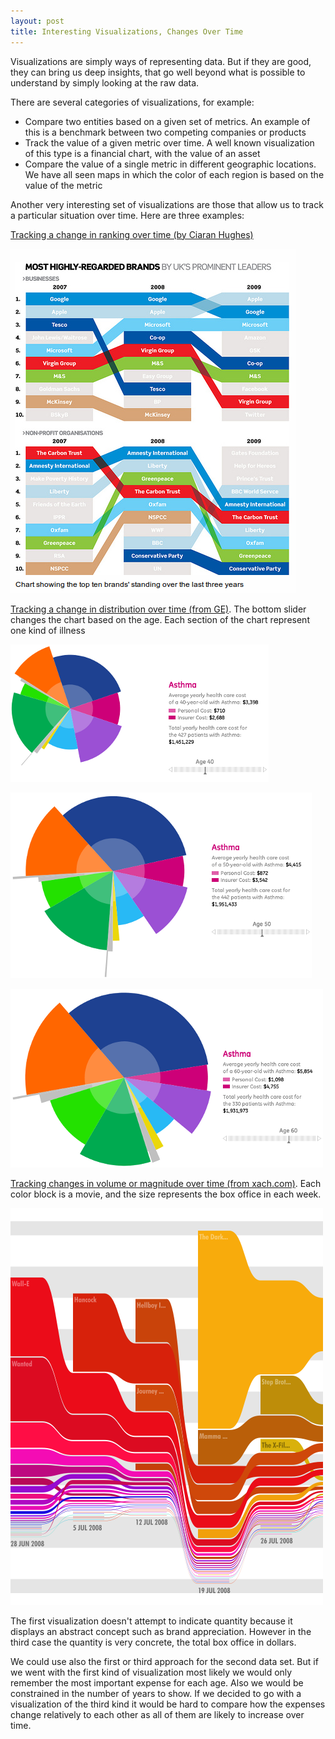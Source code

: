 ```yaml
---
layout: post
title: Interesting Visualizations, Changes Over Time
---
```


<p>
Visualizations are simply ways of representing data. But if they are good,
they can bring us deep insights, that go well beyond what is possible to
understand by simply looking at the raw data.
</p>

<p>
There are several categories of visualizations, for example:
  <ul>
    <li>Compare two entities based on a given set of metrics. An example
    of this is a benchmark between two competing companies or products</li>
    <li>Track the value of a given metric over time. A well known
    visualization of this type is a financial chart, with the value of an
    asset</li>
    <li>Compare the value of a single metric in different geographic locations.
    We have all seen maps in which the color of each region is based on the
    value of the metric</li>
  </ul>
</p>

<p>
Another very interesting set of visualizations are those that allow us to
track a particular situation over time. Here are three examples:
</p>

<p>
<a href="http://www.flickr.com/photos/ciaranhughes/4121291229/">
  Tracking a change in ranking over time (by Ciaran Hughes)</a>
</p>

![](/images/visualization-changes-ranking-over-time.png)

<p>
<a href="http://www.ge.com/visualization/health_costs/index.html">
  Tracking a change in distribution over time (from GE)</a>.
The bottom slider changes the chart based on the age. Each section of the
chart represent one kind of illness
</p>

![](/images/visualization-changes-distribution-over-time-40.png)

![](/images/visualization-changes-distribution-over-time-50.png)

![](/images/visualization-changes-distribution-over-time-60.png)

<p>
<a href="http://www.xach.com/moviecharts/2008.html">
  Tracking changes in volume or magnitude over time (from xach.com)</a>.
Each color block is a movie, and the size represents the box office in each
week.
</p>

![](/images/visualization-changes-volume-over-time.png)

<p>
The first visualization doesn't attempt to indicate quantity because it
displays an abstract concept such as brand appreciation. However in the third
case the quantity is very concrete, the total box office in dollars.
</p>

<p>
We could use also the first or third approach for the second data set.
But if we went with the first kind of visualization most likely we would only
remember the most important expense for each age. Also we would be constrained
in the number of years to show. If we decided to go with a visualization of
the third kind it would be hard to compare how the expenses change relatively
to each other as all of them are likely to increase over time.
</p>

